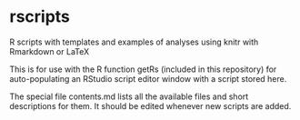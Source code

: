 # rscripts
R scripts with templates and examples of analyses using knitr with Rmarkdown or LaTeX

This is for use with the R function getRs (included in this repository) for auto-populating an RStudio script editor window with a script stored here.

The special file contents.md lists all the available files and short descriptions for them.  It should be edited whenever new scripts are added.
